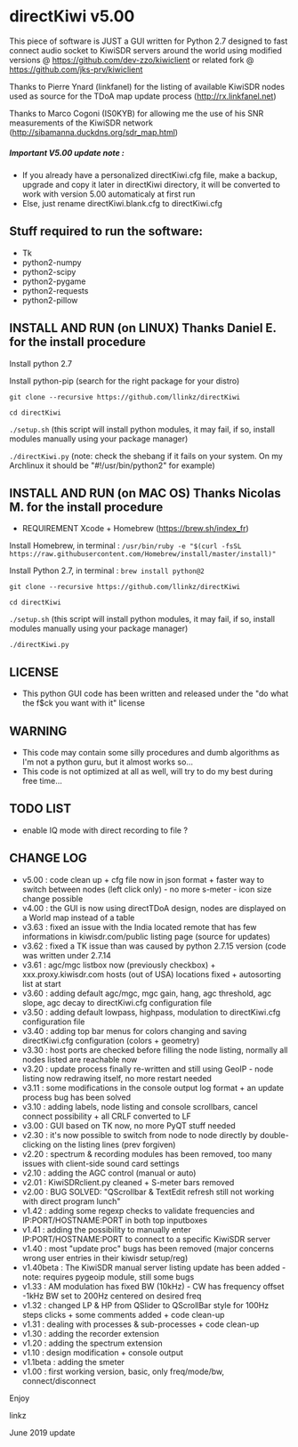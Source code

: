 # directKiwi v5.00

This piece of software is JUST a GUI written for Python 2.7 designed to fast connect audio socket to KiwiSDR servers around the world using modified versions @ https://github.com/dev-zzo/kiwiclient or related fork @ https://github.com/jks-prv/kiwiclient

Thanks to Pierre Ynard (linkfanel) for the listing of available KiwiSDR nodes used as source for the TDoA map update process (http://rx.linkfanel.net)

Thanks to Marco Cogoni (IS0KYB) for allowing me the use of his SNR measurements of the KiwiSDR network (http://sibamanna.duckdns.org/sdr_map.html)

##### _Important V5.00 update note_ :
- If you already have a personalized directKiwi.cfg file, make a backup, upgrade and copy it later in directKiwi directory, it will be converted to work with version 5.00 automaticaly at first run
- Else, just rename directKiwi.blank.cfg to directKiwi.cfg


## Stuff required to run the software:

* Tk
* python2-numpy
* python2-scipy
* python2-pygame
* python2-requests
* python2-pillow

## INSTALL AND RUN (on LINUX) Thanks Daniel E. for the install procedure

Install python 2.7

Install python-pip (search for the right package for your distro)

`git clone --recursive https://github.com/llinkz/directKiwi`

`cd directKiwi`

`./setup.sh` (this script will install python modules, it may fail, if so, install modules manually using your package manager)

`./directKiwi.py` (note: check the shebang if it fails on your system. On my Archlinux it should be "#!/usr/bin/python2" for example)


## INSTALL AND RUN (on MAC OS) Thanks Nicolas M. for the install procedure

* REQUIREMENT 	Xcode + Homebrew (https://brew.sh/index_fr)

Install Homebrew, in terminal : `/usr/bin/ruby -e "$(curl -fsSL https://raw.githubusercontent.com/Homebrew/install/master/install)"`

Install Python 2.7, in terminal : `brew install python@2`

`git clone --recursive https://github.com/llinkz/directKiwi`

`cd directKiwi`

`./setup.sh`  (this script will install python modules, it may fail, if so, install modules manually using your package manager)

`./directKiwi.py`


## LICENSE
* This python GUI code has been written and released under the "do what the f$ck you want with it" license


## WARNING
* This code may contain some silly procedures and dumb algorithms as I'm not a python guru, but it almost works so...
* This code is not optimized at all as well, will try to do my best during free time...

## TODO LIST
* enable IQ mode with direct recording to file ?

## CHANGE LOG 

* v5.00 : code clean up + cfg file now in json format + faster way to switch between nodes (left click only) - no more s-meter - icon size change possible
* v4.00 : the GUI is now using directTDoA design, nodes are displayed on a World map instead of a table
* v3.63 : fixed an issue with the India located remote that has few informations in kiwisdr.com/public listing page (source for updates)
* v3.62 : fixed a TK issue than was caused by python 2.7.15 version (code was written under 2.7.14
* v3.61 : agc/mgc listbox now (previously checkbox) + xxx.proxy.kiwisdr.com hosts (out of USA) locations fixed + autosorting list  at start
* v3.60 : adding default agc/mgc, mgc gain, hang, agc threshold, agc slope, agc decay to directKiwi.cfg configuration file
* v3.50 : adding default lowpass, highpass, modulation to directKiwi.cfg configuration file
* v3.40 : adding top bar menus for colors changing and saving directKiwi.cfg configuration (colors + geometry)
* v3.30 : host ports are checked before filling the node listing, normally all nodes listed are reachable now
* v3.20 : update process finally re-written and still using GeoIP - node listing now redrawing itself, no more restart needed
* v3.11 : some modifications in the console output log format + an update process bug has been solved
* v3.10 : adding labels, node listing and console scrollbars, cancel connect possibility + all CRLF converted to LF
* v3.00 : GUI based on TK now, no more PyQT stuff needed
* v2.30 : it's now possible to switch from node to node directly by double-clicking on the listing lines (prev forgiven)
* v2.20 : spectrum & recording modules has been removed, too many issues with client-side sound card settings
* v2.10 : adding the AGC control (manual or auto)
* v2.01 : KiwiSDRclient.py cleaned + S-meter bars removed
* v2.00 : BUG SOLVED: "QScrollbar & TextEdit refresh still not working with direct program lunch"
* v1.42 : adding some regexp checks to validate frequencies and IP:PORT/HOSTNAME:PORT in both top inputboxes
* v1.41 : adding the possibility to manually enter IP:PORT/HOSTNAME:PORT to connect to a specific KiwiSDR server
* v1.40 : most "update proc" bugs has been removed (major concerns wrong user entries in their kiwisdr setup/reg)
* v1.40beta : The KiwiSDR manual server listing update has been added - note: requires pygeoip module, still some bugs
* v1.33 : AM modulation has fixed BW (10kHz) - CW has frequency offset -1kHz BW set to 200Hz centered on desired freq
* v1.32 : changed LP & HP from QSlider to QScrollBar style for 100Hz steps clicks + some comments added + code clean-up
* v1.31 : dealing with processes & sub-processes + code clean-up
* v1.30 : adding the recorder extension
* v1.20 : adding the spectrum extension
* v1.10 : design modification + console output
* v1.1beta : adding the smeter
* v1.00 : first working version, basic, only freq/mode/bw, connect/disconnect


Enjoy

linkz

June 2019 update
